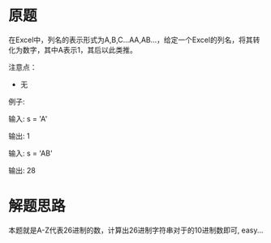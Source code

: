 # 原题
在Excel中，列名的表示形式为A,B,C...AA,AB...，给定一个Excel的列名，将其转化为数字，其中A表示1，其后以此类推。

注意点：

  - 无

例子:

输入: s = 'A'

输出: 1

输入: s = 'AB'

输出: 28

# 解题思路
本题就是A-Z代表26进制的数，计算出26进制字符串对于的10进制数即可, easy...
